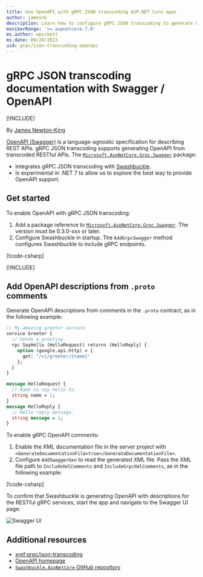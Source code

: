 ```yaml
---
title: Use OpenAPI with gRPC JSON transcoding ASP.NET Core apps
author: jamesnk
description: Learn how to configure gRPC JSON transcoding to generate OpenAPI.
monikerRange: '>= aspnetcore-7.0'
ms.author: wpickett
ms.date: 09/20/2022
uid: grpc/json-transcoding-openapi
---
```

# gRPC JSON transcoding documentation with Swagger / OpenAPI

[!INCLUDE[](~/includes/not-latest-version.md)]

By [James Newton-King](https://twitter.com/jamesnk)

[OpenAPI (Swagger)](https://swagger.io/specification/) is a language-agnostic specification for describing REST APIs. gRPC JSON transcoding supports generating OpenAPI from transcoded RESTful APIs. The [`Microsoft.AspNetCore.Grpc.Swagger`](https://www.nuget.org/packages/Microsoft.AspNetCore.Grpc.Swagger) package:

* Integrates gRPC JSON transcoding with [Swashbuckle](xref:tutorials/get-started-with-swashbuckle).
* Is experimental in .NET 7 to allow us to explore the best way to provide OpenAPI support.

## Get started

To enable OpenAPI with gRPC JSON transcoding:

1. Add a package reference to [`Microsoft.AspNetCore.Grpc.Swagger`](https://www.nuget.org/packages/Microsoft.AspNetCore.Grpc.Swagger). The version must be 0.3.0-xxx or later.
2. Configure Swashbuckle in startup. The `AddGrpcSwagger` method configures Swashbuckle to include gRPC endpoints.

[!code-csharp[](~/grpc/json-transcoding-openapi/Program.cs?name=snippet_1&highlight=3-8,11-16)]

[!INCLUDE[](~/includes/package-reference.md)]

## Add OpenAPI descriptions from `.proto` comments

Generate OpenAPI descriptions from comments in the `.proto` contract, as in the following example:

```protobuf
// My amazing greeter service.
service Greeter {
  // Sends a greeting.
  rpc SayHello (HelloRequest) returns (HelloReply) {
    option (google.api.http) = {
      get: "/v1/greeter/{name}"
    };
  }
}

message HelloRequest {
  // Name to say hello to.
  string name = 1;
}
message HelloReply {
  // Hello reply message.
  string message = 1;
}
```

To enable gRPC OpenAPI comments:

1. Enable the XML documentation file in the server project with `<GenerateDocumentationFile>true</GenerateDocumentationFile>`.
2. Configure `AddSwaggerGen` to read the generated XML file. Pass the XML file path to `IncludeXmlComments` and `IncludeGrpcXmlComments`, as in the following example:

[!code-csharp[](~/grpc/json-transcoding-openapi/Program2.cs?name=snippet_1&highlight=6-8)]

To confirm that Swashbuckle is generating OpenAPI with descriptions for the RESTful gRPC services, start the app and navigate to the Swagger UI page:

![Swagger UI](~/grpc/json-transcoding-openapi/static/swaggerui.png)

## Additional resources

* <xref:grpc/json-transcoding>
* [OpenAPI homepage](https://www.openapis.org/)
* [`Swashbuckle.AspNetCore` GitHub repository](https://github.com/domaindrivendev/Swashbuckle.AspNetCore)
